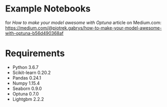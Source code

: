 # Example Notebooks
for _How to make your model awesome with Optuna_ article on Medium.com:
https://medium.com/@piotrek.gabrys/how-to-make-your-model-awesome-with-optuna-b56d490368af

# Requirements
* Python 3.6.7
* Scikit-learn 0.20.2
* Pandas 0.24.1
* Numpy 1.15.4
* Seaborn 0.9.0
* Optuna 0.7.0
* Lightgbm 2.2.2
